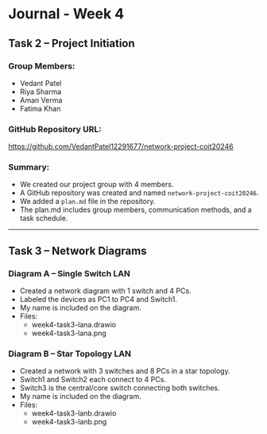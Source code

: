 # Journal - Week 4

## Task 2 – Project Initiation

### Group Members:
- Vedant Patel
- Riya Sharma
- Aman Verma
- Fatima Khan

### GitHub Repository URL:
https://github.com/VedantPatel12291677/network-project-coit20246

### Summary:
- We created our project group with 4 members.
- A GitHub repository was created and named `network-project-coit20246`.
- We added a `plan.md` file in the repository.
- The plan.md includes group members, communication methods, and a task schedule.

---

## Task 3 – Network Diagrams

### Diagram A – Single Switch LAN
- Created a network diagram with 1 switch and 4 PCs.
- Labeled the devices as PC1 to PC4 and Switch1.
- My name is included on the diagram.
- Files:
  - week4-task3-lana.drawio
  - week4-task3-lana.png

### Diagram B – Star Topology LAN
- Created a network with 3 switches and 8 PCs in a star topology.
- Switch1 and Switch2 each connect to 4 PCs.
- Switch3 is the central/core switch connecting both switches.
- My name is included on the diagram.
- Files:
  - week4-task3-lanb.drawio
  - week4-task3-lanb.png
